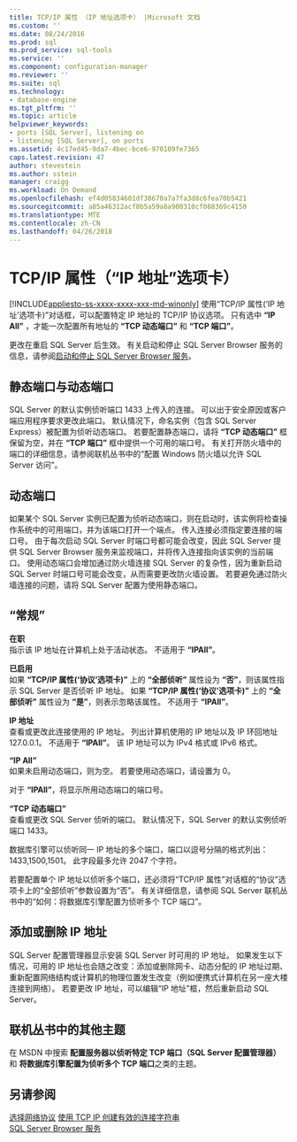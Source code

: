 ```yaml
---
title: TCP/IP 属性 （IP 地址选项卡） |Microsoft 文档
ms.custom: ''
ms.date: 08/24/2016
ms.prod: sql
ms.prod_service: sql-tools
ms.service: ''
ms.component: configuration-manager
ms.reviewer: ''
ms.suite: sql
ms.technology:
- database-engine
ms.tgt_pltfrm: ''
ms.topic: article
helpviewer_keywords:
- ports [SQL Server], listening on
- listening [SQL Server], on ports
ms.assetid: 4c17ed45-9da7-4bec-bce6-970109fe7365
caps.latest.revision: 47
author: stevestein
ms.author: sstein
manager: craigg
ms.workload: On Demand
ms.openlocfilehash: ef4d05834601df38670a7a7fa3d8c6fea70b5421
ms.sourcegitcommit: a85a46312acf8b5a59a8a900310cf088369c4150
ms.translationtype: MTE
ms.contentlocale: zh-CN
ms.lasthandoff: 04/26/2018
---
```

# <a name="tcpip-properties-ip-addresses-tab"></a>TCP/IP 属性（“IP 地址”选项卡）
[!INCLUDE[appliesto-ss-xxxx-xxxx-xxx-md-winonly](../../includes/appliesto-ss-xxxx-xxxx-xxx-md-winonly.md)]
  使用“TCP/IP 属性(‘IP 地址’选项卡)”对话框，可以配置特定 IP 地址的 TCP/IP 协议选项。 只有选中 **“IP All”** ，才能一次配置所有地址的 **“TCP 动态端口”** 和 **“TCP 端口”**。  
  
 更改在重启 SQL Server 后生效。 有关启动和停止 SQL Server Browser 服务的信息，请参阅[启动和停止 SQL Server Browser 服务](../../database-engine/configure-windows/start-stop-pause-resume-restart-sql-server-services.md)。  
  
## <a name="static-vs-dynamic-ports"></a>静态端口与动态端口  
 SQL Server 的默认实例侦听端口 1433 上传入的连接。 可以出于安全原因或客户端应用程序要求更改此端口。 默认情况下，命名实例（包含 SQL Server Express）被配置为侦听动态端口。 若要配置静态端口，请将 **“TCP 动态端口”** 框保留为空，并在 **“TCP 端口”** 框中提供一个可用的端口号。 有关打开防火墙中的端口的详细信息，请参阅联机丛书中的“配置 Windows 防火墙以允许 SQL Server 访问”。  
  
## <a name="dynamic-ports"></a>动态端口  
 如果某个 SQL Server 实例已配置为侦听动态端口，则在启动时，该实例将检查操作系统中的可用端口，并为该端口打开一个端点。 传入连接必须指定要连接的端口号。 由于每次启动 SQL Server 时端口号都可能会改变，因此 SQL Server 提供 SQL Server Browser 服务来监视端口，并将传入连接指向该实例的当前端口。 使用动态端口会增加通过防火墙连接 SQL Server 的复杂性，因为重新启动 SQL Server 时端口号可能会改变，从而需要更改防火墙设置。 若要避免通过防火墙连接的问题，请将 SQL Server 配置为使用静态端口。  
  
## <a name="options"></a>“常规”  
 **在职**  
 指示该 IP 地址在计算机上处于活动状态。 不适用于 **“IPAll”**。  
  
 **已启用**  
 如果 **“TCP/IP 属性(‘协议’选项卡)”** 上的 **“全部侦听”** 属性设为 **“否”**，则该属性指示 SQL Server 是否侦听 IP 地址。 如果 **“TCP/IP 属性(‘协议’选项卡)”** 上的 **“全部侦听”** 属性设为 **“是”**，则表示忽略该属性。 不适用于 **“IPAll”**。  
  
 **IP 地址**  
 查看或更改此连接使用的 IP 地址。 列出计算机使用的 IP 地址以及 IP 环回地址 127.0.0.1。 不适用于 **“IPAll”**。 该 IP 地址可以为 IPv4 格式或 IPv6 格式。  
  
 **“IP All”**  
 如果未启用动态端口，则为空。 若要使用动态端口，请设置为 0。  
  
 对于 **“IPAll”**，将显示所用动态端口的端口号。  
  
 **“TCP 动态端口”**  
 查看或更改 SQL Server 侦听的端口。 默认情况下，SQL Server 的默认实例侦听端口 1433。  
  
 数据库引擎可以侦听同一 IP 地址的多个端口，端口以逗号分隔的格式列出：1433,1500,1501。 此字段最多允许 2047 个字符。  
  
 若要配置单个 IP 地址以侦听多个端口，还必须将“TCP/IP 属性”对话框的“协议”选项卡上的“全部侦听”参数设置为“否”。 有关详细信息，请参阅 SQL Server 联机丛书中的“如何：将数据库引擎配置为侦听多个 TCP 端口”。  
  
## <a name="adding-or-removing-ip-addresses"></a>添加或删除 IP 地址  
 SQL Server 配置管理器显示安装 SQL Server 时可用的 IP 地址。 如果发生以下情况，可用的 IP 地址也会随之改变：添加或删除网卡、动态分配的 IP 地址过期、重新配置网络结构或计算机的物理位置发生改变（例如便携式计算机在另一座大楼连接到网络）。 若要更改 IP 地址，可以编辑“IP 地址”框，然后重新启动 SQL Server。  
  
## <a name="additional-topics-in-books-online"></a>联机丛书中的其他主题  
 在 MSDN 中搜索 **配置服务器以侦听特定 TCP 端口（SQL Server 配置管理器）** 和 **将数据库引擎配置为侦听多个 TCP 端口**之类的主题。  
  
## <a name="see-also"></a>另请参阅  
 [选择网络协议](https://msdn.microsoft.com/library/ms187892(v=sql.120).aspx)   
 [使用 TCP IP 创建有效的连接字符串](creating-a-valid-connection-string-using-tcp-ip.md)   
 [SQL Server Browser 服务](https://msdn.microsoft.com/library/ms181087(v=sql.130).aspx)  
  
  
